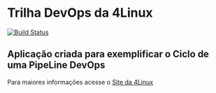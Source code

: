# Trilha DevOps da 4Linux

<!-- Altere a Flag abaixo com sua URL do Travis -->
[![Build Status](https://travis-ci.org/neto2352/DevOpsLab-HelloWorld.svg?branch=master)](https://travis-ci.org/neto2352/DevOpsLab-HelloWorld)

## Aplicação criada para exemplificar o Ciclo de uma PipeLine DevOps


Para maiores informações acesse o [Site da 4Linux](https://www.4linux.com.br/cursos/devops)
